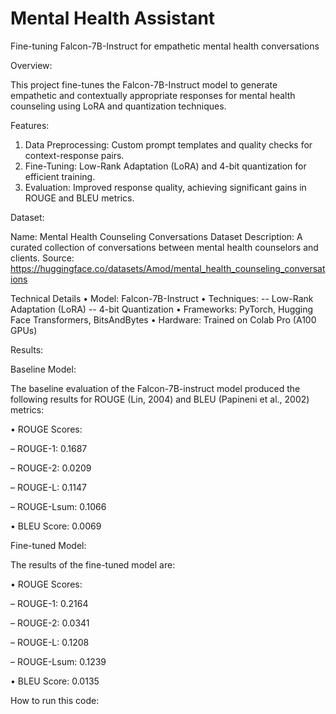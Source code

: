 # Mental Health Assistant
Fine-tuning Falcon-7B-Instruct for empathetic mental health conversations

Overview:

This project fine-tunes the Falcon-7B-Instruct model to generate empathetic and contextually appropriate responses for mental health counseling using LoRA and quantization techniques.

Features:
  
  1. Data Preprocessing: Custom prompt templates and quality checks for context-response pairs.
  2. Fine-Tuning: Low-Rank Adaptation (LoRA) and 4-bit quantization for efficient training.
  3. Evaluation: Improved response quality, achieving significant gains in ROUGE and BLEU metrics.

Dataset:
  
  Name: Mental Health Counseling Conversations Dataset
  Description: A curated collection of conversations between mental health counselors and clients.
  Source: https://huggingface.co/datasets/Amod/mental_health_counseling_conversations

Technical Details
• Model: Falcon-7B-Instruct
• Techniques:
  -- Low-Rank Adaptation (LoRA)
  -- 4-bit Quantization
• Frameworks: PyTorch, Hugging Face Transformers, BitsAndBytes
• Hardware: Trained on Colab Pro (A100 GPUs)

Results:

Baseline Model:

The baseline evaluation of the Falcon-7B-instruct model produced the following results for ROUGE (Lin, 2004) and BLEU (Papineni et al., 2002) metrics:

• ROUGE Scores:
  
  – ROUGE-1: 0.1687
  
  – ROUGE-2: 0.0209
  
  – ROUGE-L: 0.1147
  
  – ROUGE-Lsum: 0.1066

• BLEU Score: 0.0069

Fine-tuned Model:

The results of the fine-tuned model are:

• ROUGE Scores:
  
  – ROUGE-1: 0.2164
  
  – ROUGE-2: 0.0341
  
  – ROUGE-L: 0.1208
  
  – ROUGE-Lsum: 0.1239

• BLEU Score: 0.0135

How to run this code:

